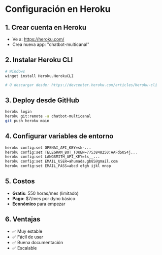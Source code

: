 # Configuración en Heroku

## 1. Crear cuenta en Heroku
- Ve a: https://heroku.com/
- Crea nueva app: "chatbot-multicanal"

## 2. Instalar Heroku CLI
```bash
# Windows
winget install Heroku.HerokuCLI

# O descargar desde: https://devcenter.heroku.com/articles/heroku-cli
```

## 3. Deploy desde GitHub
```bash
heroku login
heroku git:remote -a chatbot-multicanal
git push heroku main
```

## 4. Configurar variables de entorno
```bash
heroku config:set OPENAI_API_KEY=sk-...
heroku config:set TELEGRAM_BOT_TOKEN=7753848250:AAFdSOS4j...
heroku config:set LANGSMITH_API_KEY=ls__...
heroku config:set EMAIL_USER=ahumada.gb85@gmail.com
heroku config:set EMAIL_PASS=abcd efgh ijkl mnop
```

## 5. Costos
- **Gratis:** 550 horas/mes (limitado)
- **Pago:** $7/mes por dyno básico
- **Económico** para empezar

## 6. Ventajas
- ✅ Muy estable
- ✅ Fácil de usar
- ✅ Buena documentación
- ✅ Escalable

